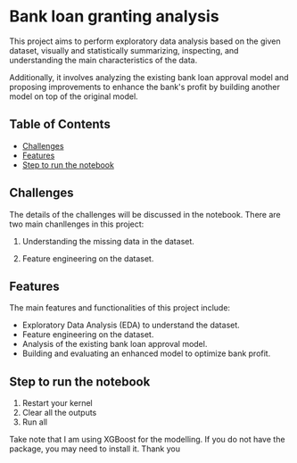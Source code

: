 # Bank loan granting analysis

This project aims to perform exploratory data analysis based on the given dataset, visually and statistically summarizing, inspecting, and understanding the main characteristics of the data.

Additionally, it involves analyzing the existing bank loan approval model and proposing improvements to enhance the bank's profit by building another model on top of the original model.


## Table of Contents

- [Challenges](#Challenges)
- [Features](#features)
- [Step to run the notebook](#step-to-run-the-notebook)

## Challenges

The details of the challenges will be discussed in the notebook. There are two main chanllenges in this project:

1. Understanding the missing data in the dataset.

2. Feature engineering on the dataset.

## Features

The main features and functionalities of this project include:

- Exploratory Data Analysis (EDA) to understand the dataset.
- Feature engineering on the dataset.
- Analysis of the existing bank loan approval model.
- Building and evaluating an enhanced model to optimize bank profit.

## Step to run the notebook

1. Restart your kernel
2. Clear all the outputs
3. Run all

Take note that I am using XGBoost for the modelling. If you do not have the package, you may need to install it.
Thank you
